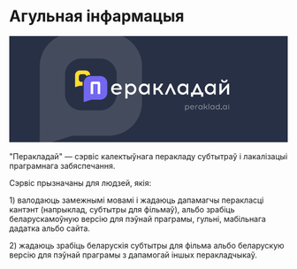 # Агульная інфармацыя

![](.gitbook/assets/cover.png)

"Перакладай" — сэрвіс калектыўнага перакладу субтытраў і лакалізацыі праграмнага забяспечання.

Сэрвіс прызначаны для людзей, якія:

1\) валодаюць замежнымі мовамі і жадаюць дапамагчы перакласці кантэнт \(напрыклад, субтытры для фільмаў\), альбо зрабіць беларускамоўную версію для пэўнай праграмы, гульні, мабільнага дадатка альбо сайта.

2\) жадаюць зрабіць беларускія субтытры для фільма альбо беларускую версію для пэўнай праграмы з дапамогай іншых перакладчыкаў. 



